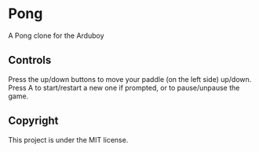 # Pong
A Pong clone for the Arduboy

## Controls
Press the up/down buttons to move your paddle (on the left side) up/down.
Press A to start/restart a new one if prompted, or to pause/unpause the game.

## Copyright
This project is under the MIT license.

